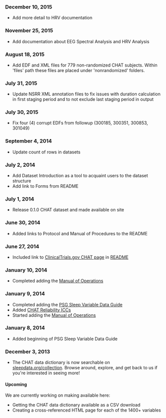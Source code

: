 ### December 10, 2015

- Add more detail to HRV documentation

### November 25, 2015

- Add documentation about EEG Spectral Analysis and HRV Analysis

### August 18, 2015

- Add EDF and XML files for 779 non-randomized CHAT subjects. Within 'files' path these files are placed under 'nonrandomized' folders.

### July 31, 2015

- Update NSRR XML annotation files to fix issues with duration calculation in first staging period and to not exclude last staging period in output

### July 30, 2015

- Fix four (4) corrupt EDFs from followup (300185, 300351, 300853, 301049)

### September 4, 2014

- Update count of rows in datasets

### July 2, 2014

- Add Dataset Introduction as a tool to acquaint users to the dataset structure
- Add link to Forms from README

### July 1, 2014

- Release 0.1.0 CHAT dataset and made available on site

### June 30, 2014

- Added links to Protocol and Manual of Procedures to the README

### June 27, 2014

- Included link to [ClinicalTrials.gov CHAT page](http://clinicaltrials.gov/show/NCT00560859) in [README](:pages_path:/README.md)

### January 10, 2014

- Completed adding the [Manual of Operations](:pages_path:/manuals/polysomnography-reading-center)

### January 9, 2014

- Completed adding the [PSG Sleep Variable Data Guide](:pages_path:/psg-data-guide)
- Added [CHAT Reliability ICCs](:pages_path:/4-reliability-chat.md)
- Started adding the [Manual of Operations](:pages_path:/manuals/polysomnography-reading-center)

### January 8, 2014

- Added beginning of PSG Sleep Variable Data Guide

### December 3, 2013

- The CHAT data dictionary is now searchable on [sleepdata.org/collection](/collection?d=chat). Browse around, explore, and get back to us if you're interested in seeing more!

<div class="bs-callout bs-callout-info">
  <h4>Upcoming</h4>
  We are currently working on making available here:
  <ul><li>Getting the CHAT data dictionary available as a CSV download</li><li>Creating a cross-referenced HTML page for each of the 1400+ variables</li>
</div>

